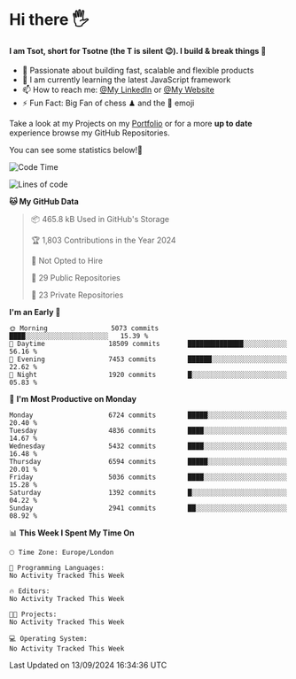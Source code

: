 # Hi there :raised_hand_with_fingers_splayed:
#### I am Tsot, short for Tsotne (the T is silent :wink:). I build & break things :space_invader:
- :telescope: Passionate about building fast, scalable and flexible products
- :seedling: I am currently learning the latest JavaScript framework 
- :mailbox: How to reach me: [@My LinkedIn](https://www.linkedin.com/in/tsotne-gvadzabia/) or [@My Website](https://tsotne.co.uk/contact)
- :zap: Fun Fact: Big Fan of chess ♟ and the 👾 emoji

Take a look at my Projects on my [Portfolio](https://tsotne.co.uk/) or for a more **up to date** experience browse my GitHub Repositories.

You can see some statistics below!:space_invader:
<!--START_SECTION:waka-->
![Code Time](http://img.shields.io/badge/Code%20Time-761%20hrs%202%20mins-blue)

![Lines of code](https://img.shields.io/badge/From%20Hello%20World%20I%27ve%20Written-12.3%20million%20lines%20of%20code-blue)

**🐱 My GitHub Data** 

> 📦 465.8 kB Used in GitHub's Storage 
 > 
> 🏆 1,803 Contributions in the Year 2024
 > 
> 🚫 Not Opted to Hire
 > 
> 📜 29 Public Repositories 
 > 
> 🔑 23 Private Repositories 
 > 
**I'm an Early 🐤** 

```text
🌞 Morning                5073 commits        ████░░░░░░░░░░░░░░░░░░░░░   15.39 % 
🌆 Daytime                18509 commits       ██████████████░░░░░░░░░░░   56.16 % 
🌃 Evening                7453 commits        ██████░░░░░░░░░░░░░░░░░░░   22.62 % 
🌙 Night                  1920 commits        █░░░░░░░░░░░░░░░░░░░░░░░░   05.83 % 
```
📅 **I'm Most Productive on Monday** 

```text
Monday                   6724 commits        █████░░░░░░░░░░░░░░░░░░░░   20.40 % 
Tuesday                  4836 commits        ████░░░░░░░░░░░░░░░░░░░░░   14.67 % 
Wednesday                5432 commits        ████░░░░░░░░░░░░░░░░░░░░░   16.48 % 
Thursday                 6594 commits        █████░░░░░░░░░░░░░░░░░░░░   20.01 % 
Friday                   5036 commits        ████░░░░░░░░░░░░░░░░░░░░░   15.28 % 
Saturday                 1392 commits        █░░░░░░░░░░░░░░░░░░░░░░░░   04.22 % 
Sunday                   2941 commits        ██░░░░░░░░░░░░░░░░░░░░░░░   08.92 % 
```


📊 **This Week I Spent My Time On** 

```text
🕑︎ Time Zone: Europe/London

💬 Programming Languages: 
No Activity Tracked This Week

🔥 Editors: 
No Activity Tracked This Week

🐱‍💻 Projects: 
No Activity Tracked This Week

💻 Operating System: 
No Activity Tracked This Week
```


 Last Updated on 13/09/2024 16:34:36 UTC
<!--END_SECTION:waka-->
